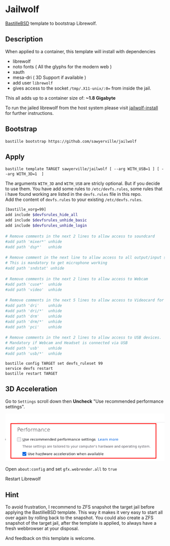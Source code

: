 # Jailwolf

[BastilleBSD](https://bastillebsd.org) template to bootstrap Librewolf.

## Description

When applied to a container, this template will install with dependencies
 
- librewolf 
- noto fonts ( All the glyphs for the modern web )
- xauth
- mesa-dri ( 3D Support if available )
- add user `librewolf` 
- gives access to the socket `/tmp/.X11-unix/:0=` from inside the jail.

This all adds up to a container size of: **~1.8 Gigabyte**

To run the jailed librewolf from the host system please visit 
[jailwolf-install](https://github.com/sawyerville/jailwolf-install) for further instructions.

## Bootstrap
```shell
bastille bootstrap https://github.com/sawyerville/jailwolf
```

## Apply
```shell
bastille template TARGET sawyerville/jailwolf [ --arg WITH_USB=1 ] [ --arg WITH_3D=1  ]
```
The arguments `WITH_3D` and `WITH_USB` are stricly optional. But if you decide
to use them. You have add some rules to `/etc/devfs.rules`, some rules that i
have found working are listed in the `devfs.rules` file in this repo.   
Add the content of `devfs.rules` to your existing `/etc/devfs.rules`.

```sh
[bastille_xorg=99]
add include $devfsrules_hide_all
add include $devfsrules_unhide_basic
add include $devfsrules_unhide_login

# Remove comments in the next 2 lines to allow access to soundcard
#add path 'mixer*' unhide
#add path 'dsp*'   unhide

# Remove comment in the next line to allow access to all output/input sound devices
# This is mandatory to get microphone working
#add path 'sndstat' unhide

# Remove comments in the next 2 lines to allow access to Webcam
#add path 'cuse*'  unhide
#add path 'video'  unhide

# Remove comments in the next 5 lines to allow access to Videocard for 3D
#add path 'dri'    unhide
#add path 'dri/*'  unhide 
#add path 'drm'    unhide
#add path 'drm/*'  unhide
#add path 'pci'    unhide

# Remove comments in the next 2 lines to allow access to USB devices.
# Mandatory if Webcam and Headset is connected via USB 
#add path 'usb'    unhide
#add path 'usb/*'  unhide
```

```shell
bastille config TARGET set devfs_ruleset 99
service devfs restart
bastille restart TARGET
```

## 3D Acceleration 

Go to `Settings` scroll down then **Uncheck** "Use recommended performance settings".   

![Librewolf Settings](ff-performance.png)

Open `about:config` and set `gfx.webrender.all` to `true`

Restart Librewolf

## Hint

To avoid frustration, I recommend to ZFS snapshot the target jail before applying
the BastilleBSD template. This way it makes it very easy to start all over again by rolling back to the snapshot. 
You could also create a ZFS snapshot of the target jail, after the template is
applied, to always have a fresh webbrowser at your disposal.

And feedback on this template is welcome. 
